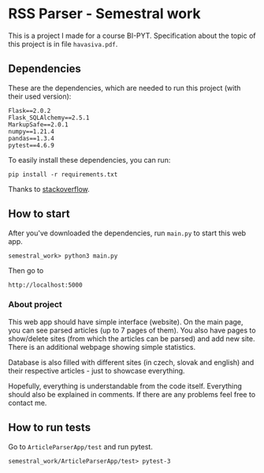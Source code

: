 # RSS Parser - Semestral work

This is a project I made for a course BI-PYT. Specification about the topic of this project is in file `havasiva.pdf`.

## Dependencies

These are the dependencies, which are needed to run this project (with their used version):

```
Flask==2.0.2
Flask_SQLAlchemy==2.5.1
MarkupSafe==2.0.1
numpy==1.21.4
pandas==1.3.4
pytest==4.6.9
```

To easily install these dependencies, you can run:

```
pip install -r requirements.txt
```
Thanks to [stackoverflow](https://stackoverflow.com/a/53925733).

## How to start

After you've downloaded the dependencies, run `main.py` to start this web app.

```
semestral_work> python3 main.py
```

Then go to

```
http://localhost:5000
```

### About project

This web app should have simple interface (website). On the main page, you can see parsed articles (up to 7 pages of them).
You also have pages to show/delete sites (from which the articles can be parsed) and add new site. There is an additional webpage showing simple statistics.

Database is also filled with different sites (in czech, slovak and english) and their respective articles - just to showcase everything.

Hopefully, everything is understandable from the code itself. Everything should also be explained in comments. If there are any problems feel free to contact me.

## How to run tests

Go to `ArticleParserApp/test` and run pytest.

```
semestral_work/ArticleParserApp/test> pytest-3
```